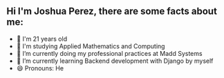 ## Hi I'm Joshua Perez, there are some facts about me:

- 🙋‍ I'm 21 years old
- :bookmark: I'm studying Applied Mathematics and Computing
- 🔭 I’m currently doing my professional practices at Madd Systems
- 🌱 I’m currently learning Backend development with Django by myself
- 😄 Pronouns: He

<!--
- 👯 I’m looking to collaborate on ...
- 🤔 I’m looking for help with ...
- 💬 Ask me about ...
- 📫 How to reach me: ...
- ⚡ Fun fact: ...
-->
